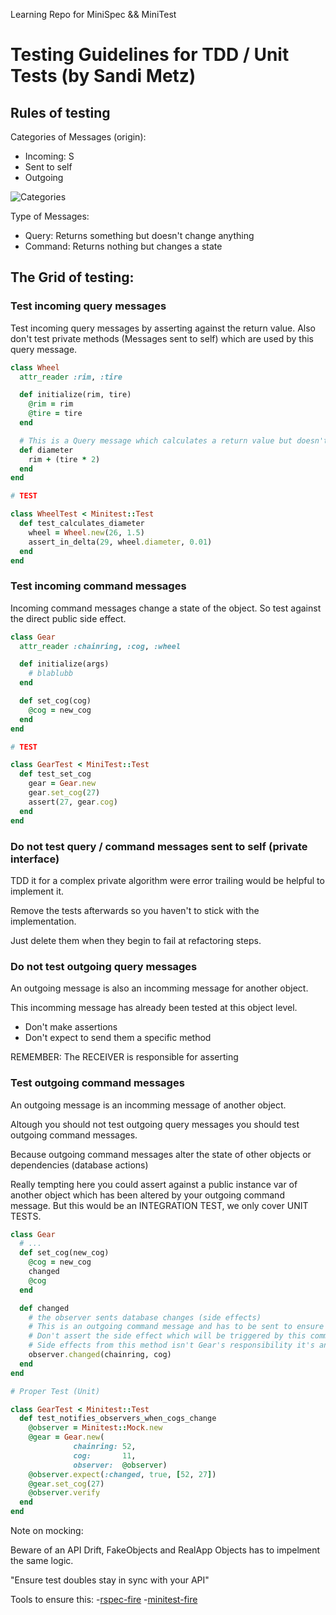 Learning Repo for MiniSpec && MiniTest

# Testing Guidelines for TDD / Unit Tests (by Sandi Metz)

## Rules of testing

Categories of Messages (origin):

- Incoming: S
- Sent to self
- Outgoing

![Categories](http://sebastien.saunier.me/images/posts/object_under_test.jpg)

Type of Messages:

- Query: Returns something but doesn't change anything
- Command: Returns nothing but changes a state

## The Grid of testing:

### Test incoming query messages

Test incoming query messages by asserting against the return value.
Also don't test private methods (Messages sent to self) which are used by this query message.

```ruby
class Wheel
  attr_reader :rim, :tire

  def initialize(rim, tire)
    @rim = rim
    @tire = tire
  end

  # This is a Query message which calculates a return value but doesn't change anything
  def diameter
    rim + (tire * 2)
  end
end

# TEST

class WheelTest < Minitest::Test
  def test_calculates_diameter
    wheel = Wheel.new(26, 1.5)
    assert_in_delta(29, wheel.diameter, 0.01)
  end
end
```

### Test incoming command messages

Incoming command messages change a state of the object.
So test against the direct public side effect.

```ruby
class Gear
  attr_reader :chainring, :cog, :wheel

  def initialize(args)
    # blablubb
  end

  def set_cog(cog)
    @cog = new_cog
  end
end

# TEST

class GearTest < MiniTest::Test
  def test_set_cog
    gear = Gear.new
    gear.set_cog(27)
    assert(27, gear.cog)
  end
end
```

### Do not test query / command messages sent to self (private interface)

TDD it for a complex private algorithm were error trailing would be helpful to implement it.

Remove the tests afterwards so you haven't to stick with the implementation.

Just delete them when they begin to fail at refactoring steps.

### Do not test outgoing query messages

An outgoing message is also an incomming message for another object.

This incomming message has already been tested at this object level.

- Don't make assertions
- Don't expect to send them a specific method

REMEMBER: The RECEIVER is responsible for asserting

### Test outgoing command messages

An outgoing message is an incomming message of another object.

Altough you should not test outgoing query messages you should test outgoing command messages.

Because outgoing command messages alter the state of other objects or dependencies (database actions)

Really tempting here you could assert against a public instance var of another object which has been altered by your outgoing command message. But this would be an INTEGRATION TEST, we only cover UNIT TESTS.

```ruby
class Gear
  # ...
  def set_cog(new_cog)
    @cog = new_cog
    changed
    @cog
  end

  def changed
    # the observer sents database changes (side effects)
    # This is an outgoing command message and has to be sent to ensure a proper application functionality
    # Don't assert the side effect which will be triggered by this command message, just check if its called
    # Side effects from this method isn't Gear's responsibility it's an integration test
    observer.changed(chainring, cog)
  end
end

# Proper Test (Unit)

class GearTest < Minitest::Test
  def test_notifies_observers_when_cogs_change
    @observer = Minitest::Mock.new
    @gear = Gear.new(
              chainring: 52,
              cog:       11,
              observer:  @observer)
    @observer.expect(:changed, true, [52, 27])
    @gear.set_cog(27)
    @observer.verify
  end
end
```

Note on mocking:

Beware of an API Drift, FakeObjects and RealApp Objects has to impelment the same logic.

"Ensure test doubles stay in sync with your API"

Tools to ensure this:
  -[rspec-fire](https://github.com/xaviershay/rspec-fire)
  -[minitest-fire](https://github.com/cfcosta/minitest-firemock)
